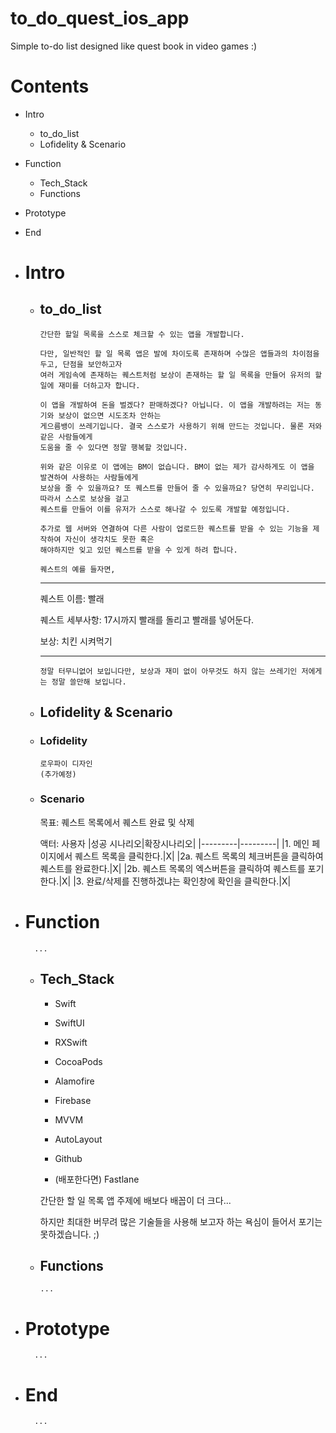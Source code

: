 # to_do_quest_ios_app
Simple to-do list designed like quest book in video games :)

# Contents

+ Intro
    + to_do_list
    + Lofidelity & Scenario
+ Function
    + Tech_Stack
    + Functions
+ Prototype
+ End

+ # Intro

  + ## to_do_list

        간단한 할일 목록을 스스로 체크할 수 있는 앱을 개발합니다.

        다만, 일반적인 할 일 목록 앱은 발에 차이도록 존재하며 수많은 앱들과의 차이점을 두고, 단점을 보안하고자 
        여러 게임속에 존재하는 퀘스트처럼 보상이 존재하는 할 일 목록을 만들어 유저의 할 일에 재미를 더하고자 합니다.

        이 앱을 개발하여 돈을 벌겠다? 판매하겠다? 아닙니다. 이 앱을 개발하려는 저는 동기와 보상이 없으면 시도조차 안하는
        게으름뱅이 쓰레기입니다. 결국 스스로가 사용하기 위해 만드는 것입니다. 물론 저와 같은 사람들에게 
        도움을 줄 수 있다면 정말 행복할 것입니다.

        위와 같은 이유로 이 앱에는 BM이 없습니다. BM이 없는 제가 감사하게도 이 앱을 발견하여 사용하는 사람들에게 
        보상을 줄 수 있을까요? 또 퀘스트를 만들어 줄 수 있을까요? 당연히 무리입니다. 따라서 스스로 보상을 걸고 
        퀘스트를 만들어 이를 유저가 스스로 해나갈 수 있도록 개발할 예정입니다.

        추가로 웹 서버와 연결하여 다른 사람이 업로드한 퀘스트를 받을 수 있는 기능을 제작하여 자신이 생각치도 못한 혹은
        해야하지만 잊고 있던 퀘스트를 받을 수 있게 하려 합니다.

        퀘스트의 예를 들자면,

    ---
    퀘스트 이름: 빨래

    퀘스트 세부사항: 17시까지 빨래를 돌리고 빨래를 넣어둔다.

    보상: 치킨 시켜먹기

    ---

        정말 터무니없어 보입니다만, 보상과 재미 없이 아무것도 하지 않는 쓰레기인 저에게는 정말 쓸만해 보입니다.

  + ## Lofidelity & Scenario
  + ### Lofidelity

        로우파이 디자인
        (추가예정)
  + ### Scenario
      목표: 퀘스트 목록에서 퀘스트 완료 및 삭제

      액터: 사용자
      |성공 시나리오|확장시나리오|
      |---------|---------|
      |1. 메인 페이지에서 퀘스트 목록을 클릭한다.|X|
      |2a. 퀘스트 목록의 체크버튼을 클릭하여 퀘스트를 완료한다.|X|
      |2b. 퀘스트 목록의 엑스버튼을 클릭하여 퀘스트를 포기한다.|X|
      |3. 완료/삭제를 진행하겠냐는 확인창에 확인을 클릭한다.|X|


+ # Function
        ...
  + ## Tech_Stack

    + Swift

    + SwiftUI

    + RXSwift

    + CocoaPods

    + Alamofire

    + Firebase

    + MVVM

    + AutoLayout

    + Github

    + (배포한다면) Fastlane

    간단한 할 일 목록 앱 주제에 배보다 배꼽이 더 크다... 

    하지만 최대한 버무려 많은 기술들을 사용해 보고자 하는 욕심이 들어서 포기는 못하겠습니다. ;)

  + ## Functions
        ...

+ # Prototype
        ...
+ # End
        ...
